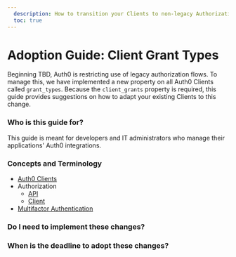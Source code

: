 ```yaml
---
  description: How to transition your Clients to non-legacy Authorization flows
  toc: true
---
```


# Adoption Guide: Client Grant Types

Beginning TBD, Auth0 is restricting use of legacy authorization flows. To manage this, we have implemented a new property on all Auth0 Clients called `grant_types`. Because the `client_grants` property is required, this guide provides suggestions on how to adapt your existing Clients to this change.

### Who is this guide for?

This guide is meant for developers and IT administrators who manage their applications' Auth0 integrations.

### Concepts and Terminology

* [Auth0 Clients](/clients)
* Authorization
  * [API](/api-auth)
  * [Client](/client-auth)
* [Multifactor Authentication](/multifactor-authentication)

### Do I need to implement these changes?

### When is the deadline to adopt these changes?

###
